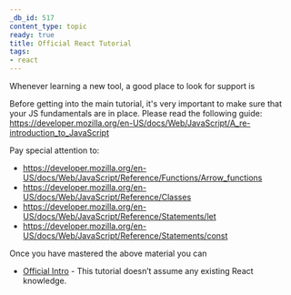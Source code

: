 ```yaml
---
_db_id: 517
content_type: topic
ready: true
title: Official React Tutorial
tags:
- react
---
```


Whenever learning a new tool, a good place to look for support is

Before getting into the main tutorial, it's very important to make sure that your JS fundamentals are in place. Please read the following guide: https://developer.mozilla.org/en-US/docs/Web/JavaScript/A_re-introduction_to_JavaScript

Pay special attention to:

- https://developer.mozilla.org/en-US/docs/Web/JavaScript/Reference/Functions/Arrow_functions
- https://developer.mozilla.org/en-US/docs/Web/JavaScript/Reference/Classes
- https://developer.mozilla.org/en-US/docs/Web/JavaScript/Reference/Statements/let
- https://developer.mozilla.org/en-US/docs/Web/JavaScript/Reference/Statements/const

Once you have mastered the above material you can

- [Official Intro](https://reactjs.org/tutorial/tutorial.html) - This tutorial doesn’t assume any existing React knowledge.
